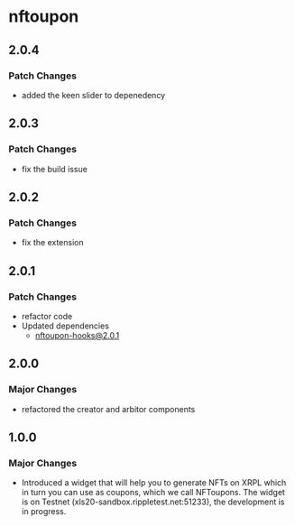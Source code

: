 # nftoupon

## 2.0.4

### Patch Changes

- added the keen slider to depenedency

## 2.0.3

### Patch Changes

- fix the build issue

## 2.0.2

### Patch Changes

- fix the extension

## 2.0.1

### Patch Changes

- refactor code
- Updated dependencies
  - nftoupon-hooks@2.0.1

## 2.0.0

### Major Changes

- refactored the creator and arbitor components

## 1.0.0

### Major Changes

- Introduced a widget that will help you to generate NFTs on XRPL which in turn you can use as coupons, which we call NFToupons. The widget is on Testnet (xls20-sandbox.rippletest.net:51233), the development is in progress.
